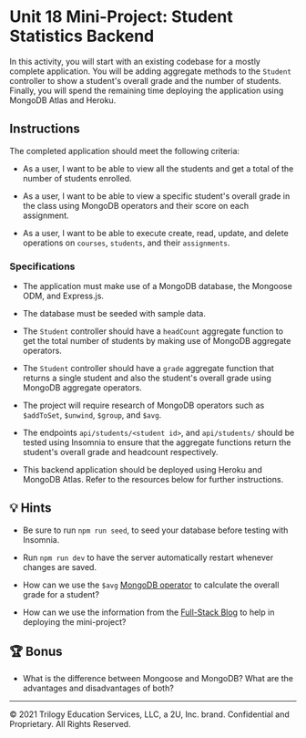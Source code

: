 # Unit 18 Mini-Project: Student Statistics Backend

In this activity, you will start with an existing codebase for a mostly complete application. You will be adding aggregate methods to the `Student` controller to show a student's overall grade and the number of students. Finally, you will spend the remaining time deploying the application using MongoDB Atlas and Heroku.

## Instructions

The completed application should meet the following criteria:

* As a user, I want to be able to view all the students and get a total of the number of students enrolled.

* As a user, I want to be able to view a specific student's overall grade in the class using MongoDB operators and their score on each assignment.

* As a user, I want to be able to execute create, read, update, and delete operations on `courses`, `students`, and their `assignments`.

### Specifications

* The application must make use of a MongoDB database, the Mongoose ODM, and Express.js.

* The database must be seeded with sample data.

* The `Student` controller should have a `headCount` aggregate function to get the total number of students by making use of MongoDB aggregate operators.

* The `Student` controller should have a `grade` aggregate function that returns a single student and also the student's overall grade using MongoDB aggregate operators.
  
* The project will require research of MongoDB operators such as `$addToSet`, `$unwind`, `$group`, and `$avg`.

* The endpoints `api/students/<student id>`, and `api/students/` should be tested using Insomnia to ensure that the aggregate functions return the student's overall grade and headcount respectively.

* This backend application should be deployed using Heroku and MongoDB Atlas. Refer to the resources below for further instructions.

## 💡 Hints

* Be sure to run `npm run seed`, to seed your database before testing with Insomnia.

* Run `npm run dev` to have the server automatically restart whenever changes are saved.

* How can we use the `$avg` [MongoDB operator](https://docs.mongodb.com/manual/reference/operator/aggregation/avg/) to calculate the overall grade for a student?

* How can we use the information from the [Full-Stack Blog](https://coding-boot-camp.github.io/full-stack/mongodb/deploy-with-heroku-and-mongodb-atlas) to help in deploying the mini-project?

## 🏆 Bonus

* What is the difference between Mongoose and MongoDB? What are the advantages and disadvantages of both?

---
© 2021 Trilogy Education Services, LLC, a 2U, Inc. brand. Confidential and Proprietary. All Rights Reserved.
